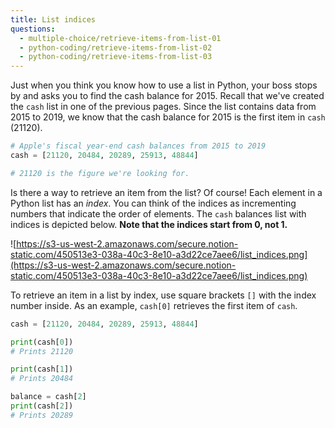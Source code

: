 ```yaml
---
title: List indices
questions:
  - multiple-choice/retrieve-items-from-list-01
  - python-coding/retrieve-items-from-list-02
  - python-coding/retrieve-items-from-list-03
---
```


Just when you think you know how to use a list in Python, your boss stops by and asks you to find the cash balance for 2015. Recall that we've created the `cash` list in one of the previous pages. Since the list contains data from 2015 to 2019, we know that the cash balance for 2015 is the first item in `cash` (21120).

```python
# Apple's fiscal year-end cash balances from 2015 to 2019
cash = [21120, 20484, 20289, 25913, 48844]

# 21120 is the figure we're looking for.
```

Is there a way to retrieve an item from the list? Of course! Each element in a Python list has an _index_. You can think of the indices as incrementing numbers that indicate the order of elements. The `cash` balances list with indices is depicted below. **Note that the indices start from 0, not 1.**

![https://s3-us-west-2.amazonaws.com/secure.notion-static.com/450513e3-038a-40c3-8e10-a3d22ce7aee6/list_indices.png](https://s3-us-west-2.amazonaws.com/secure.notion-static.com/450513e3-038a-40c3-8e10-a3d22ce7aee6/list_indices.png)

To retrieve an item in a list by index, use square brackets `[]` with the index number inside. As an example, `cash[0]` retrieves the first item of `cash`.

```python
cash = [21120, 20484, 20289, 25913, 48844]

print(cash[0])
# Prints 21120

print(cash[1])
# Prints 20484

balance = cash[2]
print(cash[2])
# Prints 20289
```
